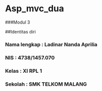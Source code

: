 # Asp_mvc_dua
###Modul 3

##Identitas diri

### Nama lengkap  : Ladinar Nanda Aprilia
### NIS           : 4738/1457.070
### Kelas         : XI RPL 1
### Sekolah       : SMK TELKOM MALANG

